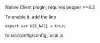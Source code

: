 Native Client plugin, requires pepper >=4.2

To enable it, add the line
    
    export var USE_NACL = true;

to src/config/config_local.js


